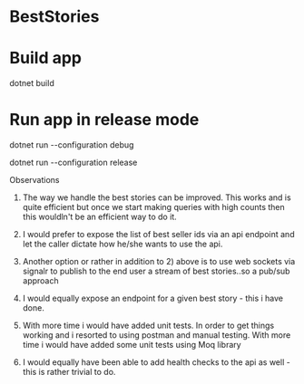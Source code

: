# BestStories


# Build app
dotnet build

# Run app in release mode

dotnet run --configuration debug

dotnet run --configuration release

Observations 
1. The way we handle the best stories can be improved. This works and is quite efficient but once we start making queries with high counts
then this wouldln't be an efficient way to do it.

2. I would prefer to expose the list of best seller ids via an api endpoint and let the caller dictate how he/she wants
to use the api.

3. Another option or rather in addition to 2) above is to use web sockets via signalr to publish to the end user a stream of best stories..so a pub/sub approach

4. I would equally expose an endpoint for a given best story - this i have done.

5. With more time i would have added unit tests. In order to get things working and i resorted to using postman and manual testing. With more time i would have added some unit tests using Moq library

6. I would equally have been able to add health checks to the api as well - this is rather trivial to do.
